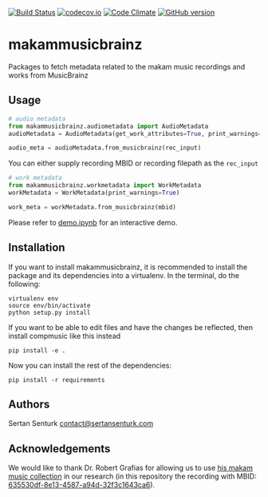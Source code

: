 [![Build Status](https://travis-ci.org/sertansenturk/makammusicbrainz.svg?branch=master)](https://travis-ci.org/sertansenturk/makammusicbrainz) [![codecov.io](https://codecov.io/github/sertansenturk/makammusicbrainz/coverage.svg?branch=master)](https://codecov.io/github/sertansenturk/makammusicbrainz?branch=master) [![Code Climate](https://codeclimate.com/github/sertansenturk/makammusicbrainz/badges/gpa.svg)](https://codeclimate.com/github/sertansenturk/makammusicbrainz) [![GitHub version](https://badge.fury.io/gh/sertansenturk%2Fmakammusicbrainz.svg)](https://badge.fury.io/gh/sertansenturk%2Fmakammusicbrainz)

# makammusicbrainz
Packages to fetch metadata related to the makam music recordings and works from MusicBrainz

Usage
-----
```python
# audio metadata
from makammusicbrainz.audiometadata import AudioMetadata
audioMetadata = AudioMetadata(get_work_attributes=True, print_warnings=True)

audio_meta = audioMetadata.from_musicbrainz(rec_input)
```
You can either supply recording MBID or recording filepath as the `rec_input`

```python
# work metadata 
from makammusicbrainz.workmetadata import WorkMetadata
workMetadata = WorkMetadata(print_warnings=True)

work_meta = workMetadata.from_musicbrainz(mbid)
```

Please refer to [demo.ipynb](https://github.com/sertansenturk/makammusicbrainz/blob/master/demo.ipynb) for an interactive demo.

Installation
------------

If you want to install makammusicbrainz, it is recommended to install the package and its dependencies into a virtualenv. In the terminal, do the following:

    virtualenv env
    source env/bin/activate
    python setup.py install

If you want to be able to edit files and have the changes be reflected, then
install compmusic like this instead

    pip install -e .

Now you can install the rest of the dependencies:

    pip install -r requirements

Authors
-------
Sertan Senturk
contact@sertansenturk.com

Acknowledgements
------
We would like to thank Dr. Robert Grafias for allowing us to use [his makam music collection](https://eee.uci.edu/programs/rgarfias/films.html) in our research (in this repository the recording with MBID: [635530df-8e13-4587-a94d-32f3c1643ca6](http://musicbrainz.org/recording/635530df-8e13-4587-a94d-32f3c1643ca6)).
